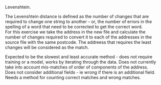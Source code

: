 Levenshtein. 

The Levenshtein distance is defined as the number of changes that are required to change one string to another - or, the number of errors in the spelling of a word that need to be corrected to get the correct word.  
For this exercise we take the address in the new file and calculate the number of changes required to convert it to each of the addresses in the source file with the same postcode.  The addreess that requires the least changes will be 	considered as the match. 

Expected to be the slowest and least accurate method - does not require training or a model, works by iterating through the data. 
Does not currently take into account mis-matches of order of components of the address.  Does not consider additional fields - ie wrong if there is an additional field.  
Needs a method for counting correct matches and wrong matches.  
